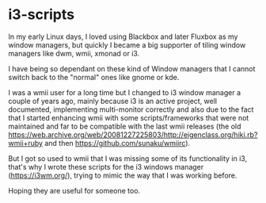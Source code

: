 i3-scripts
==========

In my early Linux days, I loved using Blackbox and later Fluxbox as my window managers, but quickly I became a big supporter of tiling window managers like dwm, wmii, xmonad or i3.

I have being so dependant on these kind of Window managers that I cannot switch back to the "normal" ones like gnome or kde.

I was a wmii user for a long time but I changed to i3 window manager a couple of years ago, mainly because i3 is an active project, well documented, implementing multi-monitor correctly and also due to the fact that I started enhancing wmii with some scripts/frameworks that were not maintained and far to be compatible with the last wmii releases (the old https://web.archive.org/web/20081227225803/http://eigenclass.org/hiki.rb?wmii+ruby and then https://github.com/sunaku/wmiirc).

But I got so used to wmii that I was missing some of its functionality in i3, that's why I wrote these scripts for the i3 windows manager (https://i3wm.org/), trying to mimic the way that I was working before.

Hoping they are useful for someone too.
